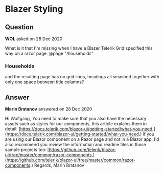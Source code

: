 # Blazer Styling

## Question

**WOL** asked on 28 Dec 2020

What is it that I'm missing when I have a Blazer Telerik Grid specified this way on a razor page: @page "/households" <h3>Households</h3> <TelerikGrid Data="Model" Height="550px" Sortable="true"> <GridColumns> <GridColumn Field="Name" Title="Name" /> <GridColumn Field="Lies_District" Title="District" /> <GridColumn Field="Openings" Title="Openings" /> <GridColumn Field="EmailAddress" Title="Email" /> <GridColumn Field="JoinedOn_DateTime" Title="JoinedOn" /> <GridColumn Field="ReportCount" Title="Reports" /> <GridColumn Field="LastReport" Title="Last Report" /> </GridColumns> </TelerikGrid> and the resulting page has no grid lines, headings all smashed together with only one space between title columns?

## Answer

**Marin Bratanov** answered on 28 Dec 2020

Hi Wolfgang, You need to make sure that you also have the necessary assets such as styles for our components, this article explains them in detail: [https://docs.telerik.com/blazor-ui/getting-started/what-you-need.](https://docs.telerik.com/blazor-ui/getting-started/what-you-need.) If you are using our Blazor component on a Razor page and not in a Blazor app, I'd also recommend you review the information and readme files in those sample projects too: [https://github.com/telerik/blazor-ui/tree/master/common/razor-components.](https://github.com/telerik/blazor-ui/tree/master/common/razor-components.) Regards, Marin Bratanov
